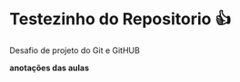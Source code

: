 # Testezinho do Repositorio 👍
<p>Desafio de projeto do Git e GitHUB</p>
<p><strong>anotações das aulas</strong></p>
